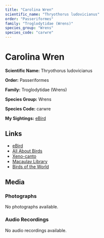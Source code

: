 ```yaml
---
title: "Carolina Wren"
scientific_name: "Thryothorus ludovicianus"
order: "Passeriformes"
family: "Troglodytidae (Wrens)"
species_group: "Wrens"
species_code: "carwre"
---
```


# Carolina Wren

**Scientific Name:** Thryothorus ludovicianus

**Order:** Passeriformes

**Family:** Troglodytidae (Wrens)

**Species Group:** Wrens

**Species Code:** carwre

**My Sightings:** [eBird](https://ebird.org/lifelist?r=world&time=life&spp=carwre)

## Links
* [eBird](https://ebird.org/species/carwre) 
* [All About Birds](https://www.allaboutbirds.org/guide/carwre) 
* [Xeno-canto](https://www.xeno-canto.org/species/thryothorus-ludovicianus) 
* [Macaulay Library](https://search.macaulaylibrary.org/catalog?taxonCode=carwre&sort=rating_rank_desc)
* [Birds of the World](https://birdsoftheworld.org/bow/species/carwre)

## Media
### Photographs
No photographs available.

### Audio Recordings
No audio recordings available.

